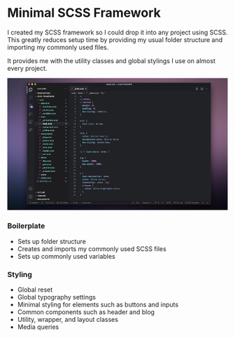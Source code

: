 # Minimal SCSS Framework
I created my SCSS framework so I could drop it into any project using SCSS. This greatly reduces setup time by providing my usual folder structure and importing my commonly used files. 

It provides me with the utility classes and global stylings I use on almost every project.

![](https://github.com/stormcloud266/scss-framework/blob/master/image.png)

### Boilerplate
* Sets up folder structure
* Creates and imports my commonly used SCSS files
* Sets up commonly used variables

### Styling
* Global reset
* Global typography settings
* Minimal styling for elements such as buttons and inputs
* Common components such as header and blog
* Utility, wrapper, and layout classes
* Media queries
